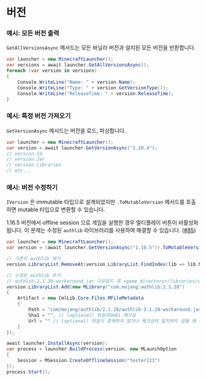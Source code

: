# 버전

### 예시: 모든 버전 출력

`GetAllVersionsAsync` 메서드는 모든 바닐라 버전과 설치된 모든 버전을 반환합니다.

```csharp
var launcher = new MinecraftLauncher();
var versions = await launcher.GetAllVersionsAsync();
foreach (var version in versions)
{
    Console.WriteLine("Name: " + version.Name);
    Console.WriteLine("Type: " + version.GetVersionType());
    Console.WriteLine("ReleaseTime: " + version.ReleaseTime);
}
```

### 예시: 특정 버전 가져오기

`GetVersionAsync` 메서드는 버전을 로드, 파싱합니다.

```csharp
var launcher = new MinecraftLauncher();
var version = await launcher.GetVersionAsync("1.20.4");
// version.Id
// version.Jar
// version.Libraries
// etc...
```

### 예시: 버전 수정하기

`IVersion` 은 immutable 타입으로 설계되었지만  `.ToMutableVersion` 메서드를 호출하면 mutable 타입으로 변환할 수 있습니다.

1.16.5 버전에서 offline session 으로 게임을 실행한 경우 멀티플레이 버튼이 비활성화됩니다. 이 문제는 수정된 `authlib` 라이브러리를 사용하여 해결할 수 있습니다. ([#85](https://github.com/CmlLib/CmlLib.Core/issues/85))

```csharp
var launcher = new MinecraftLauncher();
var version = (await launcher.GetVersionAsync("1.16.5")).ToMutableVersion();

// 기존의 authlib 제거
version.LibraryList.RemoveAt(version.LibraryList.FindIndex(lib => lib.Name == "com.mojang:authlib:2.1.28"));

// 수정된 authlib 추가
// authlib-2.1.28-workaround.jar 다운로드 후 <game_directory>/libraries/com/mojang/authlib/2.1.28/authlib-2.1.28-workaround.jar 경로에 넣기
version.LibraryList.Add(new MLibrary("com.mojang:authlib:2.1.28")
{
    Artifact = new CmlLib.Core.Files.MFileMetadata
    {
        Path = "com/mojang/authlib/2.1.28/authlib-2.1.28-workaround.jar",
        Sha1 = "", // (optional) 파일의SHA1 체크섬
        Url = "" // (optional) 파일이 존재하지 않거나 체크섬이 일치하지 않을 때 다운로드할 파일의 URL
    }
});

await launcher.InstallAsync(version);
var process = launcher.BuildProcess(version, new MLaunchOption
{
    Session = MSession.CreateOfflineSession("tester123")
});
process.Start(); 
```
